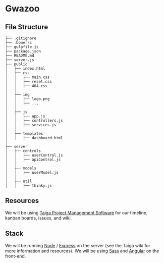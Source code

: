 # Gwazoo

## File Structure
```
├── .gitignore
├── .bowerrc
├── gulpfile.js
├── package.json
├── README.md
├── server.js
├── public
│   ├── index.html
│   ├── css
│   │   ├── main.css
│   │   ├── reset.css
│   │   ├── 404.css
│   │   
│   ├── img
│   │   ├── logo.png
│   │   ├── ...
│   │
│   ├── js
│   │   ├── app.js
│   │   ├── controllers.js
│   │   ├── services.js
│   │
│   ├── templates
│   │   ├── dashboard.html
│   
├── server
│   ├── controls
│   │   ├── userControl.js
│   │   ├── apiControl.js
│   │   
│   ├── models
│   │   ├── userModel.js
│   │
│   ├── util
│   │   ├── thinky.js
```

## Resources
We will be using [Taiga Project Management Software](https://tree.taiga.io/) for our timeline, kanban boards, issues, and wiki.

## Stack
We will be running [Node](https://nodejs.org/en/) / [Express](http://expressjs.com/) on the server (see the Taiga wiki for more information and resources).
We will be using [Sass](http://sass-lang.com/) and [Angular](https://angularjs.org/) on the front-end.